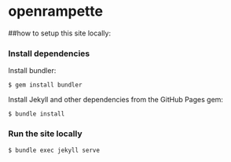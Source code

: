 # openrampette

##how to setup this site locally:

### Install dependencies

Install bundler:

```
$ gem install bundler
```
Install Jekyll and other dependencies from the GitHub Pages gem:
```
$ bundle install
```

### Run the site locally
```
$ bundle exec jekyll serve
```
